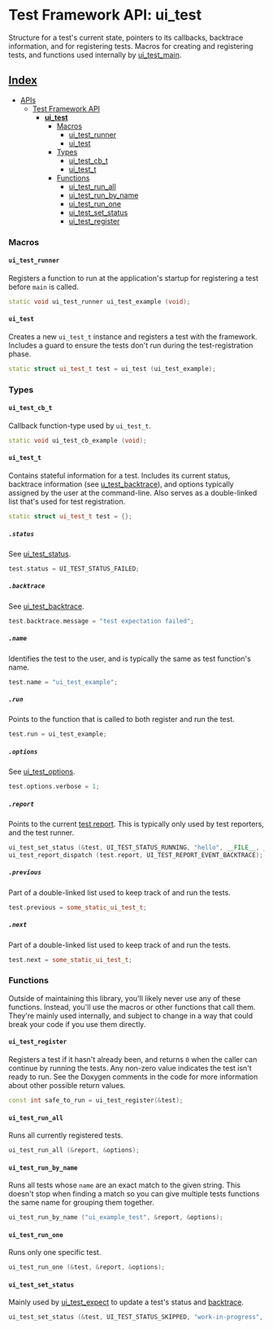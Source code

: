 # Test Framework API: ui_test

Structure for a test's current state, pointers to its callbacks, backtrace information, and for registering tests.
Macros for creating and registering tests, and functions used internally by [ui_test_main](./ui_test_main.md).

## [Index](../../README.md)
- [APIs](../README.md)
  - [Test Framework API](./README.md)
    - **[ui_test](./ui_test.md)**
      - [Macros](#macros)
        - [ui_test_runner](#ui_test_runner)
        - [ui_test](#ui_test)
      - [Types](#types)
        - [ui_test_cb_t](#ui_test_cb_t)
        - [ui_test_t](#ui_test_t)
      - [Functions](#functions)
        - [ui_test_run_all](#ui_test_run_all)
        - [ui_test_run_by_name](#ui_test_run_by_name)
        - [ui_test_run_one](#ui_test_run_one)
        - [ui_test_set_status](#ui_test_set_status)
        - [ui_test_register](#ui_test_register)

### Macros

#### `ui_test_runner`

Registers a function to run at the application's startup for registering a test before `main` is called.

```c++
static void ui_test_runner ui_test_example (void);
```

#### `ui_test`

Creates a new `ui_test_t` instance and registers a test with the framework. Includes a guard to ensure the tests
don't run during the test-registration phase.

```c++
static struct ui_test_t test = ui_test (ui_test_example);
```

### Types

#### `ui_test_cb_t`

Callback function-type used by `ui_test_t`.

```c++
static void ui_test_cb_example (void);
```

#### `ui_test_t`

Contains stateful information for a test. Includes its current status, backtrace information (see
[u_test_backtrace](./ui_test_backtrace.md)), and options typically assigned by the user at the command-line. Also
serves as a double-linked list that's used for test registration.

```c++
static struct ui_test_t test = {};
```

##### `.status`

See [ui_test_status](./ui_test_status.md).

```c++
test.status = UI_TEST_STATUS_FAILED;
```

##### `.backtrace`

See [ui_test_backtrace](./ui_test_backtrace.md).

```c++
test.backtrace.message = "test expectation failed";
```

##### `.name`

Identifies the test to the user, and is typically the same as test function's name.

```c++
test.name = "ui_test_example";
```

##### `.run`

Points to the function that is called to both register and run the test.

```c++
test.run = ui_test_example;
```

##### `.options`

See [ui_test_options](./ui_test_options.md).

```c++
test.options.verbose = 1;
```

##### `.report`

Points to the current [test report](./ui_test_report.md). This is typically only used by test reporters, and the
test runner.

```c++
ui_test_set_status (&test, UI_TEST_STATUS_RUNNING, "hello", __FILE__, __LINE__);
ui_test_report_dispatch (test.report, UI_TEST_REPORT_EVENT_BACKTRACE);
```

##### `.previous`

Part of a double-linked list used to keep track of and run the tests.

```c++
test.previous = some_static_ui_test_t;
```

##### `.next`

Part of a double-linked list used to keep track of and run the tests.

```c++
test.next = some_static_ui_test_t;
```

### Functions

Outside of maintaining this library, you'll likely never use any of these functions. Instead, you'll use the macros
or other functions that call them. They're mainly used internally, and subject to change in a way that could break
your code if you use them directly.

#### `ui_test_register`

Registers a test if it hasn't already been, and returns `0` when the caller can continue by running the tests. Any
non-zero value indicates the test isn't ready to run. See the Doxygen comments in the code for more information
about other possible return values.

```c++
const int safe_to_run = ui_test_register(&test);
```

#### `ui_test_run_all`

Runs all currently registered tests.

```c++
ui_test_run_all (&report, &options);
```

#### `ui_test_run_by_name`

Runs all tests whose `name` are an exact match to the given string. This doesn't stop when finding a match so you
can give multiple tests functions the same name for grouping them together.

```c++
ui_test_run_by_name ("ui_example_test", &report, &options);
```

#### `ui_test_run_one`

Runs only one specific test.

```c++
ui_test_run_one (&test, &report, &options);
```

#### `ui_test_set_status`

Mainly used by [ui_test_expect](./ui_test_expect.md) to update a test's status and [backtrace](./ui_test_backtrace.md).

```c++
ui_test_set_status (&test, UI_TEST_STATUS_SKIPPED, "work-in-progress", __FILE__, __LINE__);
```
